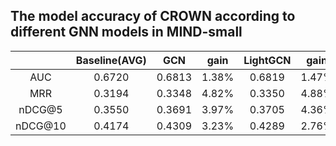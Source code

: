 ## The model accuracy of CROWN according to different GNN models in MIND-small
|         | Baseline(AVG) | GCN     | gain  | LightGCN | gain  | GraphSAGE | gain  |
| :-------: | :-------------: | :-------: | :-----: | :--------: | :-----: | :---------: | :-----: |
| AUC     |    0.6720     | 0.6813  | 1.38% |  0.6819  | 1.47% |  0.6823   | 1.53% |
| MRR     |    0.3194     | 0.3348  | 4.82% |  0.3350  | 4.88% |  0.3354   | 5.01% |
| nDCG@5  |    0.3550     | 0.3691  | 3.97% |  0.3705  | 4.36% |  0.3697   | 4.14% |
| nDCG@10 |    0.4174     | 0.4309  | 3.23% |  0.4289  | 2.76% |  0.4293   | 2.85% |
